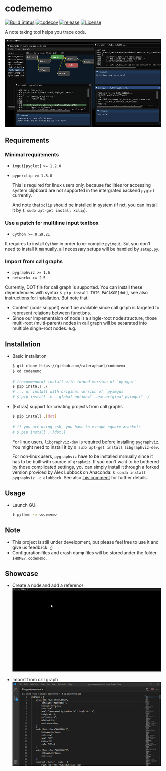 # codememo
[![Build Status](https://travis-ci.com/NaleRaphael/codememo.svg?token=zhYrgBMjb73CEWtXQwny&branch=master)](https://travis-ci.com/NaleRaphael/codememo)
[![codecov](https://codecov.io/gh/NaleRaphael/codememo/branch/master/graph/badge.svg)](https://codecov.io/gh/NaleRaphael/codememo)
[![release](https://img.shields.io/github/release/naleraphael/codememo.svg?color=blue)](https://github.com/NaleRaphael/codememo/releases)
[![License](https://img.shields.io/badge/license-MIT-blue)](LICENSE)

A note taking tool helps you trace code.

![screenshot](images/codememo_screenshot_01.png)


## Requirements
### Minimal requirements
- `imgui[pyglet] >= 1.2.0`
- `pyperclip >= 1.8.0`

    This is required for linux users only, because facilities for accessing system clipboard are not supported in the intergrated backend `pyglet` currently.

    And note that `xclip` should be installed in system (if not, you can install it by `$ sudo apt-get install xclip`).

### Use a patch for multiline input textbox
- `Cython >= 0.29.21`

It requires to install `Cython` in order to re-compile `pyimgui`. But you don't need to install it manually, all necessary setups will be handled by `setup.py`. 

### Import from call graphs
- `pygraphviz >= 1.6`
- `networkx >= 2.5`

Currently, DOT file for call graph is supported. You can install these dependencies with syntax `$ pip install THIS_PACAKGE[dot]`, see also [instructions for installation](#Installation). But note that:
- Content (code snippet) won't be available since call graph is
  targeted to represent relations between functions.
- Since our implementaion of node is a single-root node structure,
  those multi-root (multi-parent) nodes in call graph will be
  separated into multiple single-root nodes. e.g.


## Installation
- Basic installation
    ```bash
    $ git clone https://github.com/naleraphael/codememo
    $ cd codememo

    # (recommended) install with forked version of `pyimgui`
    $ pip install ./
    # ... or install with original version of `pyimgui`
    # $ pip install -v --global-option="--use-original-pyimgui" ./
    ```

- (Extras) support for creating projects from call graphs
    ```bash
    $ pip install .[dot]

    # if you are using zsh, you have to escape square brackets
    # $ pip install .\[dot\]
    ```

    For linux users, `libgraphviz-dev` is required before installing `pygraphviz`. You might need to install it by `$ sudo apt-get install libgraphviz-dev`.

    For non-linux users, `pygraphviz` have to be installed manually since it has to be built with source of `graphviz`. If you don't want to be bothered by those complicated settings, you can simply install it through a forked version provided by Alex Lubbock on Anaconda: `$ conda install pygraphviz -c alubbock`. See also [this comment](https://github.com/pygraphviz/pygraphviz/issues/186#issuecomment-481760487) for further details.


## Usage
- Launch GUI
    ```bash
    $ python -m codememo
    ```


## Note
- This project is still under development, but please feel free to use it and give us feedback. ;)
- Configuration files and crash dump files will be stored under the folder `$HOME/.codememo`.


## Showcase
- Create a node and add a reference
    ![](images/codememo_demo_node_creation.gif)

- Import from call graph
    ![](images/codememo_demo_import_call_graph.gif)
